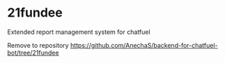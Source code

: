 # 21fundee
Extended report management system for chatfuel

Remove to repository https://github.com/AnechaS/backend-for-chatfuel-bot/tree/21fundee
